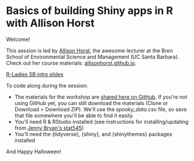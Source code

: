 # Basics of building Shiny apps in R with Allison Horst

Welcome!

This session is led by [Allison Horst](https://twitter.com/allison_horst), the awesome lecturer at the Bren School of Environmental Science and Management (UC Santa Barbara). Check out her course materials: [allisonhorst.github.io](https://allisonhorst.github.io). 

[R-Ladies SB intro slides](https://docs.google.com/presentation/d/18eWOBIff-WPrhYQIZyqNAiOXjcU24z_FEb61a0DQ8cE/edit?usp=sharing)

To code along during the session:

- The materials for the workshop are [shared here on GitHub](https://github.com/allisonhorst/shiny-basics-sb-r-ladies). If you're not using GitHub yet, you can still download the materials (Clone or Download > Download ZIP). We'll use the *spooky_data.csv* file, so save that file somewhere you'll be able to find it easily.
- You'll need R & RStudio installed (see instructions for installing/updating from [Jenny Bryan's stat545](https://stat545.com/install.html))
- You'll need the {tidyverse}, {shiny}, and {shinythemes} packages installed

And Happy Halloween!

![]()
